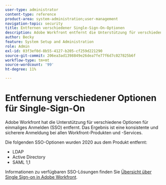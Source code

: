 ```yaml
---
user-type: administrator
content-type: reference
product-area: system-administration;user-management
navigation-topic: security
title: Entfernen verschiedener Single-Sign-On-Optionen
description: Adobe Workfront entfernt die Unterstützung für verschiedene Single Sign-On (SSO)-Optionen. Das Ergebnis ist eine konsistente und sicherere Anmeldung bei allen Produkten und Services von Workfront.
author: Becky
feature: System Setup and Administration
role: Admin
exl-id: 03f3ef0d-8b55-4127-b205-cf259d221290
source-git-commit: 206ea3ad1398849e26dea7fe77f6d7c027825b6f
workflow-type: tm+mt
source-wordcount: '99'
ht-degree: 11%

---
```


# Entfernung verschiedener Optionen für Single-Sign-On

Adobe Workfront hat die Unterstützung für verschiedene Optionen für einmaliges Anmelden (SSO) entfernt. Das Ergebnis ist eine konsistente und sicherere Anmeldung bei allen Workfront-Produkten und -Services.

Die folgenden SSO-Optionen wurden 2020 aus dem Produkt entfernt:

* LDAP
* Active Directory
* SAML 1,1

Informationen zu verfügbaren SSO-Lösungen finden Sie [Übersicht über Single Sign-on in Adobe Workfront](../../add-users/single-sign-on/sso-in-workfront.md).
